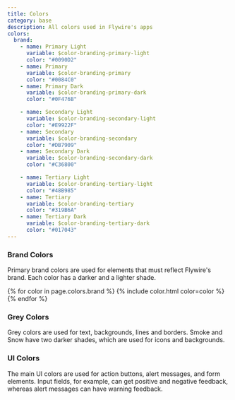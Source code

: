 ```yaml
---
title: Colors
category: base
description: All colors used in Flywire's apps
colors:
  brand:
    - name: Primary Light
      variable: $color-branding-primary-light
      color: "#0090D2"
    - name: Primary
      variable: $color-branding-primary
      color: "#0084C0"
    - name: Primary Dark
      variable: $color-branding-primary-dark
      color: "#0F476B"

    - name: Secondary Light
      variable: $color-branding-secondary-light
      color: "#E9922F"
    - name: Secondary
      variable: $color-branding-secondary
      color: "#DB7909"
    - name: Secondary Dark
      variable: $color-branding-secondary-dark
      color: "#C36800"

    - name: Tertiary Light
      variable: $color-branding-tertiary-light
      color: "#48B985"
    - name: Tertiary
      variable: $color-branding-tertiary
      color: "#319B6A"
    - name: Tertiary Dark
      variable: $color-branding-tertiary-dark
      color: "#017043"                                                                  
---
```


### Brand Colors
Primary brand colors are used for elements that must reflect Flywire's brand. Each color has a darker and a lighter shade.

<div class="blockGrid--3cols">
{% for color in page.colors.brand %}
  {% include color.html color=color %}
{% endfor %}
</div>

### Grey Colors
Grey colors are used for text, backgrounds, lines and borders. Smoke and Snow have two darker shades, which are used for icons and backgrounds.

### UI Colors

The main UI colors are used for action buttons, alert messages, and form elements. Input fields, for example, can get positive and negative feedback, whereas alert messages can have warning feedback.
